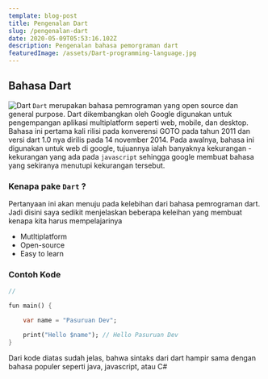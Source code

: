```yaml
---
template: blog-post
title: Pengenalan Dart
slug: /pengenalan-dart
date: 2020-05-09T05:53:16.102Z
description: Pengenalan bahasa pemorgraman dart
featuredImage: /assets/Dart-programming-language.jpg
---
```

## Bahasa Dart
![Dart](https://teknojurnal.com/wp-content/uploads/2016/10/Kelebihan-Bahasa-Pemrograman-Dart-Banner.jpg)
`Dart` merupakan bahasa pemrograman yang open source dan general purpose. Dart dikembangkan oleh Google digunakan untuk pengempangan aplikasi multiplatform seperti web, mobile, dan desktop.
Bahasa ini pertama kali rilisi pada konverensi GOTO pada tahun 2011 dan versi dart 1.0 nya dirilis pada 14 november 2014.
Pada awalnya, bahasa ini digunakan untuk web di google, tujuannya ialah banyaknya kekurangan - kekurangan yang ada pada `javascript` sehingga google membuat bahasa yang sekiranya menutupi kekurangan tersebut.

### Kenapa pake `Dart` ?
Pertanyaan ini akan menuju pada kelebihan dari bahasa pemrograman dart. Jadi disini saya sedikit menjelaskan beberapa keleihan yang membuat kenapa kita harus mempelajarinya
* Mutltiplatform
* Open-source
* Easy to learn

### Contoh Kode
```dart
// 

fun main() {

    var name = "Pasuruan Dev";

    print("Hello $name"); // Hello Pasuruan Dev
}

```
Dari kode diatas sudah jelas, bahwa sintaks dari dart hampir sama dengan bahasa populer seperti java, javascript, atau C#
